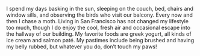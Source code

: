 I spend my days basking in the sun, sleeping on the couch, bed, chairs and
window sills, and observing the birds who visit our balcony. Every now and then
I chase a moth. Living in San Francisco has not changed my lifestyle too much,
though I do enjoy the cool, fresh air and occasional escape into the hallway of
our building. My favorite foods are greek yogurt, all kinds of ice cream and
salmon paté. My pastimes include being brushed and having my belly rubbed, but
whatever you do, don’t touch my paws!
